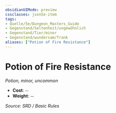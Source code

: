 ```yaml
---
obsidianUIMode: preview
cssclasses: json5e-item
tags:
- Quelle/5e/Dungeon_Masters_Guide
- Gegenstand/Seltenheit/ungewöhnlich
- Gegenstand/Tier/minor
- Gegenstand/wundersam/Trank
aliases: ["Potion of Fire Resistance"]
---
```

# Potion of Fire Resistance
*Potion, minor, uncommon*  

- **Cost**: ⏤
- **Weight**: ⏤

*Source: SRD / Basic Rules*